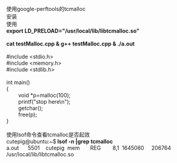 <p>使用google-perftools的tcmalloc<br />安装<br />使用<br /><strong>export LD_PRELOAD="/usr/local/lib/libtcmalloc.so"</strong><br /><br /><strong>cat testMalloc.cpp &amp; g++ testMalloc.cpp &amp; ./a.out</strong><br /><br />#include &lt;stdio.h&gt;<br />#include &lt;memory.h&gt;<br />#include &lt;stdlib.h&gt;<br /><br />int main()<br />{<br />&nbsp;&nbsp;&nbsp;&nbsp;&nbsp;&nbsp;&nbsp; void *p=malloc(100);<br />&nbsp;&nbsp;&nbsp;&nbsp;&nbsp;&nbsp;&nbsp; printf("stop here\n");<br />&nbsp;&nbsp;&nbsp;&nbsp;&nbsp;&nbsp;&nbsp; getchar();<br />&nbsp;&nbsp;&nbsp;&nbsp;&nbsp;&nbsp;&nbsp; free(p);<br />}<br /><br />使用lsof命令查看tcmalloc是否起效<br />cutepig@ubuntu:~$<strong> lsof -n |grep tcmalloc</strong><br />a.out&nbsp;&nbsp;&nbsp;&nbsp;&nbsp; 5501&nbsp;&nbsp;&nbsp; cutepig&nbsp; mem&nbsp;&nbsp;&nbsp;&nbsp;&nbsp;&nbsp; REG&nbsp;&nbsp;&nbsp;&nbsp;&nbsp;&nbsp;&nbsp; 8,1&nbsp; 1645060&nbsp;&nbsp;&nbsp;&nbsp; 206764 /usr/local/lib/libtcmalloc.so<br /><br /></p>